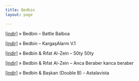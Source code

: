 ```yaml
---
title: Bedbin
layout: page

---
```

<a href="https://cloud.mail.ru/public/bff9494af777/Bedbin%20-%20Battle%20Bal%20Boa" target="_blank">[indir]</a>  »  Bedbin &#8211; Battle Balboa

<a href="https://cloud.mail.ru/public/3d5c06bbc992/Bedbin%20-%20KargasAlarm%20Vol.1" target="_blank">[indir]</a>  »  Bedbin &#8211; KargaşAlarm V.1

<a href="https://cloud.mail.ru/public/25bf2b435e09/Bedbin%20%26%20Rifat%20Al%20Zein%20-%2050Ty%2050Ty" target="_blank">[indir]</a>  »  Bedbin & Rıfat Al-Zein &#8211; 50ty 50ty

<a href="https://cloud.mail.ru/public/471a81e5c637/Bedbin%20%26%20R%C4%B1fat%20Al%20Zein%20-%20Anca%20Beraber%20Kanca%20Beraber" target="_blank">[indir]</a>  »  Bedbin & Rıfat Al-Zein &#8211; Anca Beraber kanca beraber

<a href="https://cloud.mail.ru/public/021c97df296a/Ba%C5%9Fkan%20%26%20Bedbin%20%5BDouble%20B%5D-%20Astalavista" target="_blank">[indir]</a>  »  Bedbin & Başkan (Double B) &#8211; Astalavista